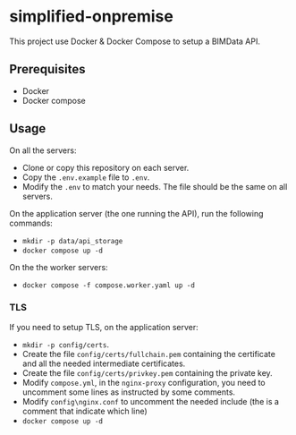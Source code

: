 # simplified-onpremise

This project use Docker & Docker Compose to setup a BIMData API.

## Prerequisites

  - Docker
  - Docker compose

## Usage

On all the servers:
  - Clone or copy this repository on each server.
  - Copy the `.env.example` file to `.env`.
  - Modify the `.env` to match your needs. The file should be the same on all servers.

On the application server (the one running the API), run the following commands:
  - `mkdir -p data/api_storage`
  - `docker compose up -d`

On the the worker servers:
  - `docker compose -f compose.worker.yaml up -d`

### TLS
If you need to setup TLS, on the application server:
  - `mkdir -p config/certs`.
  - Create the file `config/certs/fullchain.pem` containing the certificate and all the needed intermediate certificates.
  - Create the file `config/certs/privkey.pem` containing the private key.
  - Modify `compose.yml`, in the `nginx-proxy` configuration, you need to uncomment some lines as instructed by some comments.
  - Modify `config\nginx.conf` to uncomment the needed include (the is a comment that indicate which line)
  - `docker compose up -d`
